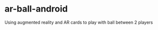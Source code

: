 ar-ball-android
===============

Using augmented reality and AR cards to play with ball between 2 players
